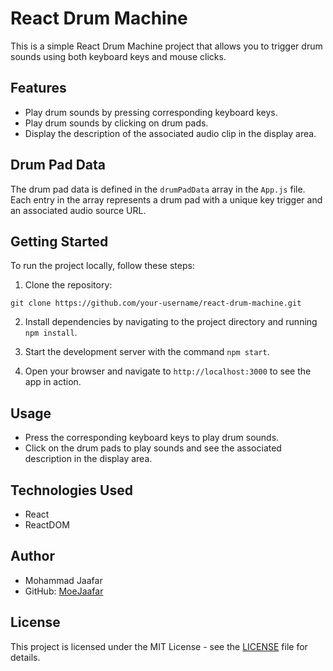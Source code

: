 # React Drum Machine

This is a simple React Drum Machine project that allows you to trigger drum sounds using both keyboard keys and mouse clicks.

## Features

- Play drum sounds by pressing corresponding keyboard keys.
- Play drum sounds by clicking on drum pads.
- Display the description of the associated audio clip in the display area.

## Drum Pad Data

The drum pad data is defined in the `drumPadData` array in the `App.js` file. Each entry in the array represents a drum pad with a unique key trigger and an associated audio source URL.

## Getting Started

To run the project locally, follow these steps:

1. Clone the repository:
```
git clone https://github.com/your-username/react-drum-machine.git
```

2. Install dependencies by navigating to the project directory and running `npm install`.

3. Start the development server with the command `npm start`.

4. Open your browser and navigate to `http://localhost:3000` to see the app in action.

## Usage

- Press the corresponding keyboard keys to play drum sounds.
- Click on the drum pads to play sounds and see the associated description in the display area.

## Technologies Used

- React
- ReactDOM

## Author

- Mohammad Jaafar
- GitHub: [MoeJaafar](https://github.com/MoeJaafar)

## License

This project is licensed under the MIT License - see the [LICENSE](LICENSE) file for details.
